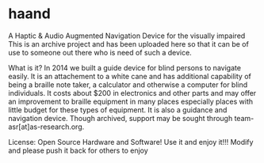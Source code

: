 # haand
A Haptic &amp; Audio Augmented Navigation Device for the visually impaired
This is an archive project and has been uploaded here so that it can be of use to someone out there who is need of such a device.

What is it?
In 2014 we built a guide device for blind persons to navigate easily. It is an attachement to a white cane and has additional capability of being a
braille note taker, a calculator and otherwise a computer for blind individuals.
It costs about $200 in electronics and other parts and may offer an improvement to braille equipment in many places especially places with little budget
for these types of equipment. It is also a guidance and navigation device.
Though archived, support may be sought through team-asr[at]as-research.org.

License: Open Source Hardware and Software! Use it and enjoy it!!! Modify and please push it back for others to enjoy

